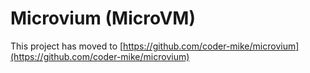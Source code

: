 # Microvium (MicroVM)

This project has moved to [https://github.com/coder-mike/microvium](https://github.com/coder-mike/microvium)